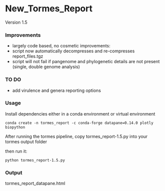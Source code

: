 # New_Tormes_Report

Version 1.5
### Improvements
* largely code based, no cosmetic improvements:
* script now automatically decompresses and re-compresses report_files.tgz
* script will not fail if pangenome and phylogenetic details are not present (single, double genome analysis)

### TO DO
 * add virulence and genera reporting options

### Usage

Install dependencies either in a conda environment or virtual environment  

```
conda create -n tormes_report -c conda-forge datapane=0.14.0 plotly biopython
```

After running the tormes pipeline, copy tormes_report-1.5.py into your tormes output folder

then run it:  

```
python tormes_report-1.5.py
```

### Output

tormes_report_datapane.html

